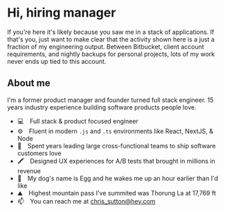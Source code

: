 # Hi, hiring manager

If you're here it's likely because you saw me in a stack of applications. If that's you, just want to make clear that the activity shown here is a just a fraction of my engineering output. Between Bitbucket, client account requirements, and nightly backups for personal projects, lots of my work never ends up tied to this account.

## About me
I'm a former product manager and founder turned full stack engineer. 15 years industry experience building software products people love.

- 💻 Full stack & product focused engineer 
- ⚙️ Fluent in modern `.js` and `.ts` environments like React, NextJS, & Node
- 🤝 Spent years leading large cross-functional teams to ship software customers love
- 🖍️ Designed UX experiences for A/B tests that brought in millions in revenue
- 🐶 My dog's name is Egg and he wakes me up an hour earlier than I'd like
- ⛰️ Highest mountain pass I've summited was Thorung La at 17,769 ft
- 📫 You can reach me at chris_sutton@hey.com
